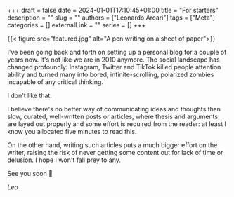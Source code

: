 +++ 
draft = false
date = 2024-01-01T17:10:45+01:00
title = "For starters"
description = ""
slug = ""
authors = ["Leonardo Arcari"]
tags = ["Meta"]
categories = []
externalLink = ""
series = []
+++

{{< figure src="featured.jpg" alt="A pen writing on a sheet of paper">}}

I've been going back and forth on setting up a personal blog for a couple of years now. It's not like
we are in 2010 anymore. The social landscape has changed profoundly: Instagram, Twitter and TikTok
killed people attention ability and turned many into bored, infinite-scrolling, polarized zombies 
incapable of any critical thinking.

I don't like that.

I believe there's no better way of communicating ideas and thoughts than slow, curated, well-written
posts or articles, where thesis and arguments are layed out properly and some effort is required 
from the reader: at least I know you allocated five minutes to read this.

On the other hand, writing such articles puts a much bigger effort on the writer, raising the risk
of never getting some content out for lack of time or delusion. I hope I won't fall prey to any.

See you soon 🤞

*Leo*

